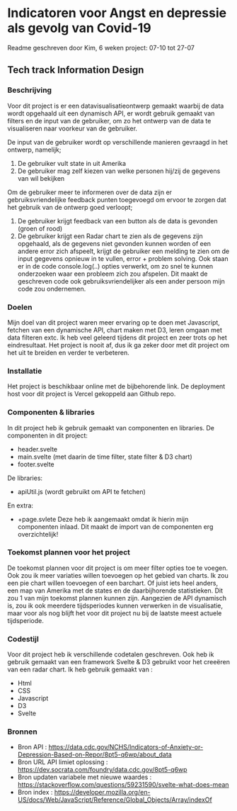 # Indicatoren voor Angst en depressie als gevolg van Covid-19
Readme geschreven door Kim, 6 weken project: 07-10 tot 27-07
## Tech track Information Design 

### Beschrijving
Voor dit project is er een datavisualisatieontwerp gemaakt waarbij de data wordt opgehaald uit een dynamisch API, er wordt gebruik gemaakt van filters en de input van de gebruiker, om zo het ontwerp van de data te visualiseren naar voorkeur van de gebruiker.

De input van de gebruiker wordt op verschillende manieren gevraagd in het ontwerp, namelijk; 
1) De gebruiker vult state in uit Amerika
2) De gebruiker mag zelf kiezen van welke personen hij/zij de gegevens van wil bekijken

Om de gebruiker meer te informeren over de data zijn er gebruiksvriendelijke feedback punten toegevoegd om ervoor te zorgen dat het gebruik van de ontwerp goed verloopt; 
1) De gebruiker krijgt feedback van een button als de data is gevonden (groen of rood)
2) De gebruiker krijgt een Radar chart te zien als de gegevens zijn opgehaald, als de gegevens niet gevonden kunnen worden of een andere error zich afspeelt, krijgt de gebruiker een melding te zien om de input gegevens opnieuw in te vullen, error + problem solving.
Ook staan er in de code console.log(..) opties verwerkt, om zo snel te kunnen onderzoeken waar een probleem zich zou afspelen. Dit maakt de geschreven code ook gebruiksvriendelijker als een ander persoon mijn code zou ondernemen. 

### Doelen
Mijn doel van dit project waren meer ervaring op te doen met Javascript, fetchen van een dynamische API, chart maken met D3, leren omgaan met data filteren extc. 
Ik heb veel geleerd tijdens dit project en zeer trots op het eindresultaat. Het project is nooit af, dus ik ga zeker door met dit project om het uit te breiden en verder te verbeteren. 

### Installatie 
Het project is beschikbaar online met de bijbehorende link.
De deployment host voor dit project is Vercel gekoppeld aan Github repo. 

### Componenten & libraries 
In dit project heb ik gebruik gemaakt van componenten en libraries. De componenten in dit project: 
* header.svelte
* main.svelte (met daarin de time filter, state filter & D3 chart)
* footer.svelte

De libraries: 
* apiUtil.js (wordt gebruikt om API te fetchen)

En extra:
* +page.svlete
Deze heb ik aangemaakt omdat ik hierin mijn componenten inlaad. Dit maakt de import van de componenten erg overzichtelijk!

### Toekomst plannen voor het project
De toekomst plannen voor dit project is om meer filter opties toe te voegen. Ook zou ik meer variaties willen toevoegen op het gebied van charts. Ik zou een pie chart willen toevoegen of een barchart. Of juist iets heel anders, een map van Amerika met de states en de daarbijhorende statistieken. Dit zou 1 van mijn toekomst plannen kunnen zijn. Aangezien de API dynamisch is, zou ik ook meerdere tijdsperiodes kunnen verwerken in de visualisatie, maar voor als nog blijft het voor dit project nu bij de laatste meest actuele tijdsperiode.

### Codestijl 
Voor dit project heb ik verschillende codetalen geschreven. Ook heb ik gebruik gemaakt van een framework Svelte & D3 gebruikt voor het creeëren van een radar chart. 
Ik heb gebruik gemaakt van : 
* Html
* CSS
* Javascript
* D3
* Svelte

### Bronnen 
* Bron API : https://data.cdc.gov/NCHS/Indicators-of-Anxiety-or-Depression-Based-on-Repor/8pt5-q6wp/about_data
* Bron URL API limiet oplossing : https://dev.socrata.com/foundry/data.cdc.gov/8pt5-q6wp
* Bron updaten variabele met nieuwe waardes : https://stackoverflow.com/questions/59231590/svelte-what-does-mean
* Bron index : https://developer.mozilla.org/en-US/docs/Web/JavaScript/Reference/Global_Objects/Array/indexOf
